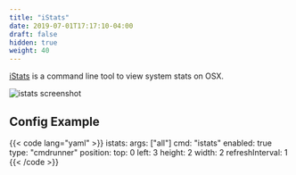 ```yaml
---
title: "iStats"
date: 2019-07-01T17:17:10-04:00
draft: false
hidden: true
weight: 40
---
```


[iStats](https://github.com/Chris911/iStats) is a command line tool to view
system stats on OSX.

<img class="screenshot" src="/imgs/modules/cmdrunner/iStats.png" alt="istats screenshot" />

## Config Example

{{< code lang="yaml" >}}
istats:
  args: ["all"]
  cmd: "istats"
  enabled: true
  type: "cmdrunner"
  position:
    top: 0
    left: 3
    height: 2
    width: 2
  refreshInterval: 1
{{< /code >}}

